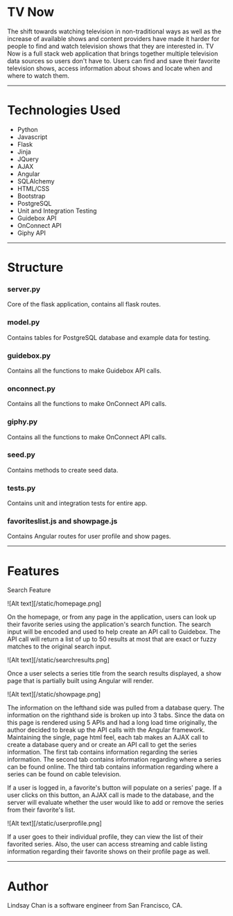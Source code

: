 # TV Now

The shift towards watching television in non-traditional ways as well as the increase of available shows and content providers have made it harder for people to find and watch television shows that they are interested in. TV Now is a full stack web application that brings together multiple television data sources so users don't have to. Users can find and save their favorite television shows, access information about shows and locate when and where to watch them. 

___


# Technologies Used

* Python
* Javascript
* Flask
* Jinja
* JQuery
* AJAX
* Angular
* SQLAlchemy
* HTML/CSS
* Bootstrap
* PostgreSQL
* Unit and Integration Testing
* Guidebox API
* OnConnect API
* Giphy API

___


# Structure

### server.py

Core of the flask application, contains all flask routes.

### model.py

Contains tables for PostgreSQL database and example data for testing.

### guidebox.py

Contains all the functions to make Guidebox API calls.

### onconnect.py

Contains all the functions to make OnConnect API calls.

### giphy.py

Contains all the functions to make OnConnect API calls.

### seed.py

Contains methods to create seed data.

### tests.py

Contains unit and integration tests for entire app.

### favoriteslist.js and showpage.js

Contains Angular routes for user profile and show pages.


___


# Features

Search Feature

![Alt text][/static/homepage.png]

On the homepage, or from any page in the application, users can look up their favorite series using the application's search function. The search input will be encoded and used to help create an API call to Guidebox. The API call will return a list of up to 50 results at most that are exact or fuzzy matches to the original search input. 

![Alt text][/static/searchresults.png]

Once a user selects a series title from the search results displayed, a show page that is partially built using Angular will render. 

![Alt text][/static/showpage.png]

The information on the lefthand side was pulled from a database query. The information on the righthand side is broken up into 3 tabs. Since the data on this page is rendered using 5 APIs and had a long load time originally, the author decided to break up the API calls with the Angular framework. Maintaining the single, page html feel, each tab makes an AJAX call to create a database query and or create an API call to get the series information. The first tab contains information regarding the series information. The second tab contains information regarding where a series can be found online. The third tab contains information regarding where a series can be found on cable television.

If a user is logged in, a favorite's button will populate on a series' page. If a user clicks on this button, an AJAX call is made to the database, and the server will evaluate whether the user would like to add or remove the series from their favorite's list.

![Alt text][/static/userprofile.png]

If a user goes to their individual profile, they can view the list of their favorited series. Also, the user can access streaming and cable listing information regarding their favorite shows on their profile page as well. 


___

# Author

Lindsay Chan is a software engineer from San Francisco, CA.